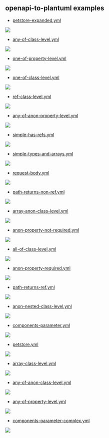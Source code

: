 ## openapi-to-plantuml examples


* [petstore-expanded.yml](../../src/test/resources/inputs/petstore-expanded.yml)

<img src="../../src/docs/tests/petstore-expanded.puml.svg"/>

* [any-of-class-level.yml](../../src/test/resources/inputs/any-of-class-level.yml)

<img src="../../src/docs/tests/any-of-class-level.puml.svg"/>

* [one-of-property-level.yml](../../src/test/resources/inputs/one-of-property-level.yml)

<img src="../../src/docs/tests/one-of-property-level.puml.svg"/>

* [one-of-class-level.yml](../../src/test/resources/inputs/one-of-class-level.yml)

<img src="../../src/docs/tests/one-of-class-level.puml.svg"/>

* [ref-class-level.yml](../../src/test/resources/inputs/ref-class-level.yml)

<img src="../../src/docs/tests/ref-class-level.puml.svg"/>

* [any-of-anon-property-level.yml](../../src/test/resources/inputs/any-of-anon-property-level.yml)

<img src="../../src/docs/tests/any-of-anon-property-level.puml.svg"/>

* [simple-has-refs.yml](../../src/test/resources/inputs/simple-has-refs.yml)

<img src="../../src/docs/tests/simple-has-refs.puml.svg"/>

* [simple-types-and-arrays.yml](../../src/test/resources/inputs/simple-types-and-arrays.yml)

<img src="../../src/docs/tests/simple-types-and-arrays.puml.svg"/>

* [request-body.yml](../../src/test/resources/inputs/request-body.yml)

<img src="../../src/docs/tests/request-body.puml.svg"/>

* [path-returns-non-ref.yml](../../src/test/resources/inputs/path-returns-non-ref.yml)

<img src="../../src/docs/tests/path-returns-non-ref.puml.svg"/>

* [array-anon-class-level.yml](../../src/test/resources/inputs/array-anon-class-level.yml)

<img src="../../src/docs/tests/array-anon-class-level.puml.svg"/>

* [anon-property-not-required.yml](../../src/test/resources/inputs/anon-property-not-required.yml)

<img src="../../src/docs/tests/anon-property-not-required.puml.svg"/>

* [all-of-class-level.yml](../../src/test/resources/inputs/all-of-class-level.yml)

<img src="../../src/docs/tests/all-of-class-level.puml.svg"/>

* [anon-property-required.yml](../../src/test/resources/inputs/anon-property-required.yml)

<img src="../../src/docs/tests/anon-property-required.puml.svg"/>

* [path-returns-ref.yml](../../src/test/resources/inputs/path-returns-ref.yml)

<img src="../../src/docs/tests/path-returns-ref.puml.svg"/>

* [anon-nested-class-level.yml](../../src/test/resources/inputs/anon-nested-class-level.yml)

<img src="../../src/docs/tests/anon-nested-class-level.puml.svg"/>

* [components-parameter.yml](../../src/test/resources/inputs/components-parameter.yml)

<img src="../../src/docs/tests/components-parameter.puml.svg"/>

* [petstore.yml](../../src/test/resources/inputs/petstore.yml)

<img src="../../src/docs/tests/petstore.puml.svg"/>

* [array-class-level.yml](../../src/test/resources/inputs/array-class-level.yml)

<img src="../../src/docs/tests/array-class-level.puml.svg"/>

* [any-of-anon-class-level.yml](../../src/test/resources/inputs/any-of-anon-class-level.yml)

<img src="../../src/docs/tests/any-of-anon-class-level.puml.svg"/>

* [any-of-property-level.yml](../../src/test/resources/inputs/any-of-property-level.yml)

<img src="../../src/docs/tests/any-of-property-level.puml.svg"/>

* [components-parameter-complex.yml](../../src/test/resources/inputs/components-parameter-complex.yml)

<img src="../../src/docs/tests/components-parameter-complex.puml.svg"/>